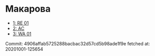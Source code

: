 # Макарова
- [1: RE 01](1.md)
- [2: AC](2.md)
- [3: WA 01](3.md)

Commit: 4906affab5725288bacbac32d57cd5b98ade1f9e
 fetched at: 20201001-125654
